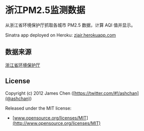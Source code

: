 # 浙江PM2.5监测数据

从浙江省环境保护厅抓取各城市 PM2.5 数据，计算 AQI 值并显示。

Sinatra app deployed on Heroku: [zjair.herokuapp.com](http://zjair.herokuapp.com)

## 数据来源

[浙江省环境保护厅](http://app.zjepb.gov.cn:8080/wasdemo/search?channelid=121215)

## License

Copyright (c) 2012 James Chen ([https://twitter.com/#!/ashchan](@ashchan))

Released under the MIT license:

* [www.opensource.org/licenses/MIT](http://www.opensource.org/licenses/MIT)
